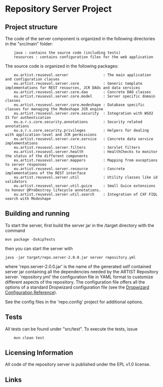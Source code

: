 Repository Server Project
=========================

Project structure
-----------------

The code of the server component is organized in the following directories in the "src/main" folder:

		java : contains the source code (including tests)
		resources : contains configuration files for the web application

The source code is organized in the following packages:

		eu.artist.reusevol.server                : The main application and configuration classes 
		eu.artist.reusevol.server.core           : Generic template implementations for REST resources, JCR DAOs and data services
		eu.artist.reusevol.server.core.dao       : Concrete DAO classes
		eu.artist.reusevol.server.core.model     : Server specific domain classes
		eu.artist.reusevol.server.core.modeshape : Database specific classes for managing the Modeshape JCR engine
		eu.artist.reusevol.server.core.security  : Integration with WSO2 IS for authentication
		eu.a.r.s.core.security.annotations       : Security related annotations
		eu.a.r.s.core.security.privileges        : Helpers for dealing with application-level and JCR permissions 
		eu.artist.reusevol.server.core.service   : Concrete data service implementations
		eu.artist.reusevol.server.filters        : Servlet filters
		eu.artist.reusevol.server.health         : HealthChecks to monitor the status of the different components
		eu.artist.reusevol.server.mappers        : Mapping from exceptions to server responses 
		eu.artist.reusevol.server.resource       : Concrete implementations of the REST interface 
		eu.artist.reusevol.server.util           : Utility classes like id validators 
		eu.artist.reusevol.server.util.guice     : Small Guice extensions to honour @PreDestroy lifecycle annotations. 
		eu.artist.reusevol.server.util.search    : Integration of CXF FIQL search with Modeshape   


Building and running
--------------------

To start the server, first build the server jar in the /target directory with the command 

	mvn package -DskipTests 
	
then you can start the server with

	java -jar target/repo.server-2.0.0.jar server repository.yml
	
where 'repo.server-2.0.0.jar' is the name of the generated self contained server jar containing all the 
dependencies needed by the ARTIST Repository server. 'repository.yml' the configuration file in YAML format to 
customize different aspects of the repository. The configuration file offers all the options of a 
standard Dropwizard configuration file (see the [Dropwizard Configuration Reference][dw-config]). 

See the config files in the 'repo.config' project for additional options.


Tests
-----

All tests can be found under "src/test". To execute the tests, issue

		mvn clean test

Licensing Information
---------------------

All code of the repository server is published under the EPL v1.0 license.


Links
-----

[dw-config]: https://dropwizard.github.io/dropwizard/manual/configuration.html  "Dropwizard Configuration Reference"